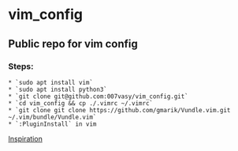 # vim_config
## Public repo for vim config

### Steps:
	* `sudo apt install vim`
	* `sudo apt install python3`
	* `git clone git@github.com:007vasy/vim_config.git`
	* `cd vim_config && cp ./.vimrc ~/.vimrc`
	* `git clone git clone https://github.com/gmarik/Vundle.vim.git ~/.vim/bundle/Vundle.vim`
	* `:PluginInstall` in vim

[Inspiration](https://realpython.com/vim-and-python-a-match-made-in-heaven/)

